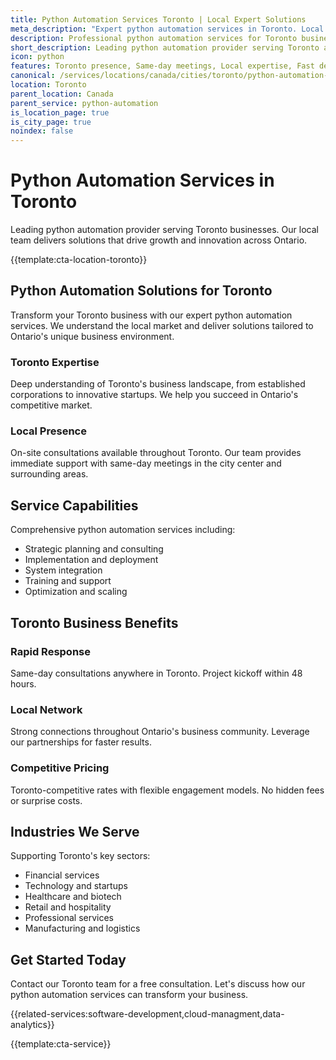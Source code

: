 ```yaml
---
title: Python Automation Services Toronto | Local Expert Solutions
meta_description: "Expert python automation services in Toronto. Local team, same-day consultations, proven results. Transform your business today."
description: Professional python automation services for Toronto businesses
short_description: Leading python automation provider serving Toronto and Ontario.
icon: python
features: Toronto presence, Same-day meetings, Local expertise, Fast deployment, Competitive rates, Proven track record
canonical: /services/locations/canada/cities/toronto/python-automation-toronto.html
location: Toronto
parent_location: Canada
parent_service: python-automation
is_location_page: true
is_city_page: true
noindex: false
---
```


# Python Automation Services in Toronto

Leading python automation provider serving Toronto businesses. Our local team delivers solutions that drive growth and innovation across Ontario.

{{template:cta-location-toronto}}

## Python Automation Solutions for Toronto

Transform your Toronto business with our expert python automation services. We understand the local market and deliver solutions tailored to Ontario's unique business environment.

### Toronto Expertise

Deep understanding of Toronto's business landscape, from established corporations to innovative startups. We help you succeed in Ontario's competitive market.

### Local Presence

On-site consultations available throughout Toronto. Our team provides immediate support with same-day meetings in the city center and surrounding areas.

## Service Capabilities

Comprehensive python automation services including:
- Strategic planning and consulting
- Implementation and deployment
- System integration
- Training and support
- Optimization and scaling

## Toronto Business Benefits

### Rapid Response
Same-day consultations anywhere in Toronto. Project kickoff within 48 hours.

### Local Network
Strong connections throughout Ontario's business community. Leverage our partnerships for faster results.

### Competitive Pricing
Toronto-competitive rates with flexible engagement models. No hidden fees or surprise costs.

## Industries We Serve

Supporting Toronto's key sectors:
- Financial services
- Technology and startups
- Healthcare and biotech
- Retail and hospitality
- Professional services
- Manufacturing and logistics

## Get Started Today

Contact our Toronto team for a free consultation. Let's discuss how our python automation services can transform your business.

{{related-services:software-development,cloud-managment,data-analytics}}

{{template:cta-service}}
